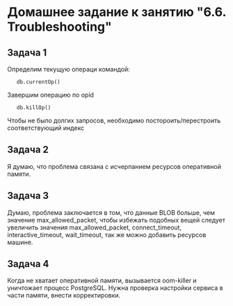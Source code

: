 # Домашнее задание к занятию "6.6. Troubleshooting"


## Задача 1

Определим текущую операци командой:

       db.currentOp()

Завершим операцию по opid

       db.killOp()

Чтобы не было долгих запросов, необходимо постороить/перестроить соответствующий индекс

## Задача 2

Я думаю, что проблема связана с исчерпанием ресурсов оперативной памяти.

## Задача 3

Думаю, проблема заключается в том, что данные BLOB больше, чем значение max_allowed_packet, чтобы избежать подобных вещей следует увеличить значения max_allowed_packet, connect_timeout, interactive_timeout, wait_timeout, так же можно добавить ресурсов машине.

## Задача 4

Когда не хватает оперативной памяти, вызывается oom-killer и уничтожает процесс PostgreSQL. Нужна проверка настройки сервиса в части памяти, внести корректировки.